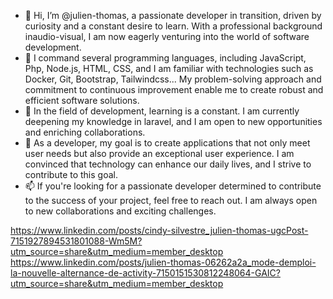 - 👋 Hi, I’m @julien-thomas, a passionate developer in transition, driven by curiosity and a constant desire to learn. With a professional background inaudio-visual, I am now eagerly venturing into the world of software development.
- 👀 I command several programming languages, including JavaScript, Php, Node.js, HTML, CSS, and I am familiar with technologies such as Docker, Git, Bootstrap, Tailwindcss... My problem-solving approach and commitment to continuous improvement enable me to create robust and efficient software solutions.
- 🌱 In the field of development, learning is a constant. I am currently deepening my knowledge in laravel, and I am open to new opportunities and enriching collaborations.
- 💞️ As a developer, my goal is to create applications that not only meet user needs but also provide an exceptional user experience. I am convinced that technology can enhance our daily lives, and I strive to contribute to this goal.
- 📫 If you're looking for a passionate developer determined to contribute to the success of your project, feel free to reach out. I am always open to new collaborations and exciting challenges.

https://www.linkedin.com/posts/cindy-silvestre_julien-thomas-ugcPost-7151927894531801088-Wm5M?utm_source=share&utm_medium=member_desktop
https://www.linkedin.com/posts/julien-thomas-06262a2a_mode-demploi-la-nouvelle-alternance-de-activity-7150151530812248064-GAIC?utm_source=share&utm_medium=member_desktop
<!---
julien-thomas/julien-thomas is a ✨ special ✨ repository because its `README.md` (this file) appears on your GitHub profile.
You can click the Preview link to take a look at your changes.
--->
